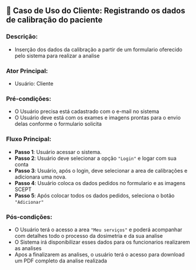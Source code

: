 ## 👤 **Caso de Uso do Cliente**: Registrando os dados de calibração do paciente

### Descrição: 
* Inserção dos dados da calibração a partir de um formulario oferecido pelo sistema para realizar a analise

### Ator Principal: 
* Usuário: Cliente

### Pré-condições:
* O Usuário precisa está cadastrado com o e-mail no sistema
* O Usuário deve está com os exames e imagens prontas para o envio delas conforme o formulario solicita

### Fluxo Principal: 
- **Passo 1**: Usuário acessar o sistema.
- **Passo 2**: Usuário deve selecionar a opção `"Login"` e logar com sua conta
- **Passo 3**: Usuário, após o login, deve selecionar a area de calibrações e adicionara uma nova.
- **Passo 4**: Usuário coloca os dados pedidos no formulario e as imagens SCEPT
- **Passo 5**: Após colocar todos os dados pedidos, seleciona o botão `"Adicionar"`


### Pós-condições:
* O Usuário terá o acesso a area `"Meu serviços"` e poderá acompanhar com detalhes todo o processo da dosimetria e da sua analise
* O Sistema irá disponibilizar esses dados para os funcionarios realizarem as analises
* Apos a finalizarem as analises, o usuário terá o acesso para download um PDF completo da analise realizada
